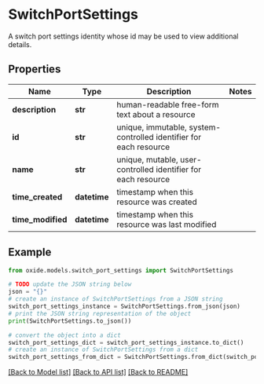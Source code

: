 # SwitchPortSettings

A switch port settings identity whose id may be used to view additional details.

## Properties

Name | Type | Description | Notes
------------ | ------------- | ------------- | -------------
**description** | **str** | human-readable free-form text about a resource | 
**id** | **str** | unique, immutable, system-controlled identifier for each resource | 
**name** | **str** | unique, mutable, user-controlled identifier for each resource | 
**time_created** | **datetime** | timestamp when this resource was created | 
**time_modified** | **datetime** | timestamp when this resource was last modified | 

## Example

```python
from oxide.models.switch_port_settings import SwitchPortSettings

# TODO update the JSON string below
json = "{}"
# create an instance of SwitchPortSettings from a JSON string
switch_port_settings_instance = SwitchPortSettings.from_json(json)
# print the JSON string representation of the object
print(SwitchPortSettings.to_json())

# convert the object into a dict
switch_port_settings_dict = switch_port_settings_instance.to_dict()
# create an instance of SwitchPortSettings from a dict
switch_port_settings_from_dict = SwitchPortSettings.from_dict(switch_port_settings_dict)
```
[[Back to Model list]](../README.md#documentation-for-models) [[Back to API list]](../README.md#documentation-for-api-endpoints) [[Back to README]](../README.md)


